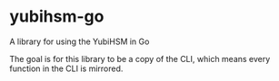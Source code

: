 # yubihsm-go
A library for using the YubiHSM in Go

The goal is for this library to be a copy of the CLI, which means every function in the CLI is mirrored.
